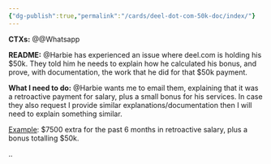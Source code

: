 ```yaml
---
{"dg-publish":true,"permalink":"/cards/deel-dot-com-50k-doc/index/"}
---
```


**CTXs:**
@@Whatsapp

**README:**
@Harbie has experienced an issue where deel.com is holding his $50k. They told him he needs to explain how he calculated his bonus, and prove, with documentation, the work that he did for that $50k payment.

**What I need to do:**
@Harbie wants me to email them, explaining that it was a retroactive payment for salary, plus a small bonus for his services. In case they also request I provide similar explanations/documentation then I will need to explain something similar.

<u>Example</u>: $7500 extra for the past 6 months in retroactive salary, plus a bonus totalling $50k.

..





